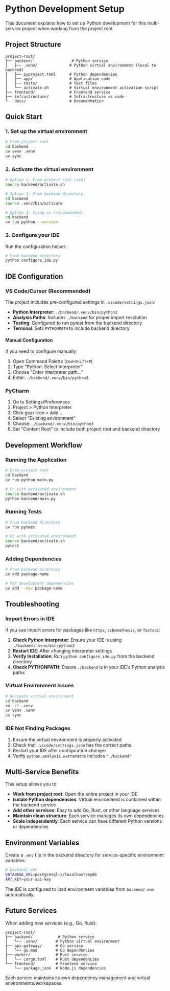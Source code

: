 # Python Development Setup

This document explains how to set up Python development for this multi-service project when working from the project root.

## Project Structure

```text
project-root/
├── backend/                 # Python service
│   ├── .venv/              # Python virtual environment (local to backend)
│   ├── pyproject.toml      # Python dependencies
│   ├── app/                # Application code
│   ├── tests/              # Test files
│   └── activate.sh         # Virtual environment activation script
├── frontend/               # Frontend service
├── infrastructure/         # Infrastructure as code
└── docs/                   # Documentation
```

## Quick Start

### 1. Set up the virtual environment

```bash
# From project root
cd backend
uv venv .venv
uv sync
```

### 2. Activate the virtual environment

```bash
# Option 1: From project root (zsh)
source backend/activate.sh

# Option 2: From backend directory
cd backend
source .venv/bin/activate

# Option 3: Using uv (recommended)
cd backend
uv run python --version
```

### 3. Configure your IDE

Run the configuration helper:

```bash
# From backend directory
python configure_ide.py
```

## IDE Configuration

### VS Code/Cursor (Recommended)

The project includes pre-configured settings in `.vscode/settings.json`:

- **Python Interpreter**: `./backend/.venv/bin/python3`
- **Analysis Paths**: Includes `./backend` for proper import resolution
- **Testing**: Configured to run pytest from the backend directory
- **Terminal**: Sets `PYTHONPATH` to include backend directory

#### Manual Configuration

If you need to configure manually:

1. Open Command Palette (`Cmd+Shift+P`)
2. Type "Python: Select Interpreter"
3. Choose "Enter interpreter path..."
4. Enter: `./backend/.venv/bin/python3`

### PyCharm

1. Go to Settings/Preferences
2. Project > Python Interpreter
3. Click gear icon > Add...
4. Select "Existing environment"
5. Choose: `./backend/.venv/bin/python3`
6. Set "Content Root" to include both project root and backend directory

## Development Workflow

### Running the Application

```bash
# From project root
cd backend
uv run python main.py

# Or with activated environment
source backend/activate.sh
python backend/main.py
```

### Running Tests

```bash
# From backend directory
uv run pytest

# Or with activated environment
source backend/activate.sh
pytest
```

### Adding Dependencies

```bash
# From backend directory
uv add package-name

# For development dependencies
uv add --dev package-name
```

## Troubleshooting

### Import Errors in IDE

If you see import errors for packages like `httpx`, `schemathesis`, or `fastapi`:

1. **Check Python Interpreter**: Ensure your IDE is using `./backend/.venv/bin/python3`
2. **Restart IDE**: After changing interpreter settings
3. **Verify Installation**: Run `python configure_ide.py` from the backend directory
4. **Check PYTHONPATH**: Ensure `./backend` is in your IDE's Python analysis paths

### Virtual Environment Issues

```bash
# Recreate virtual environment
cd backend
rm -rf .venv
uv venv .venv
uv sync
```

### IDE Not Finding Packages

1. Ensure the virtual environment is properly activated
2. Check that `.vscode/settings.json` has the correct paths
3. Restart your IDE after configuration changes
4. Verify `python.analysis.extraPaths` includes `"./backend"`

## Multi-Service Benefits

This setup allows you to:

- **Work from project root**: Open the entire project in your IDE
- **Isolate Python dependencies**: Virtual environment is contained within the backend service
- **Add other services**: Easy to add Go, Rust, or other language services
- **Maintain clean structure**: Each service manages its own dependencies
- **Scale independently**: Each service can have different Python versions or dependencies

## Environment Variables

Create a `.env` file in the backend directory for service-specific environment variables:

```bash
# backend/.env
DATABASE_URL=postgresql://localhost/mydb
API_KEY=your-api-key
```

The IDE is configured to load environment variables from `backend/.env` automatically.

## Future Services

When adding new services (e.g., Go, Rust):

```text
project-root/
├── backend/           # Python service
│   └── .venv/        # Python virtual environment
├── api-gateway/      # Go service
│   └── go.mod        # Go dependencies
├── worker/           # Rust service
│   └── Cargo.toml    # Rust dependencies
└── frontend/         # Frontend service
    └── package.json  # Node.js dependencies
```

Each service maintains its own dependency management and virtual environments/workspaces.
